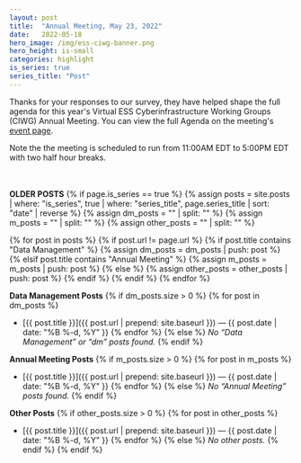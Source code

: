 ```yaml
---
layout: post
title:  "Annual Meeting, May 23, 2022"
date:   2022-05-18
hero_image: /img/ess-ciwg-banner.png
hero_height: is-small
categories: highlight
is_series: true
series_title: "Post"
---
```


Thanks for your responses to our survey, they have helped shape the full agenda for this year's Virtual ESS Cyberinfrastructure Working Groups (CIWG) Annual Meeting. You can view the full Agenda on the meeting's
[event page](/events/working_group_meeting_2022).

Note the the meeting is scheduled to run from 11:00AM EDT to 5:00PM EDT with two half hour breaks.

<br><br> **OLDER POSTS**
{% if page.is_series == true %}
{% assign posts = site.posts
   | where: "is_series", true
   | where: "series_title", page.series_title
   | sort: "date"
   | reverse %}
{% assign dm_posts    = "" | split: "" %}
{% assign m_posts     = "" | split: "" %}
{% assign other_posts = "" | split: "" %}

{% for post in posts %}
  {% if post.url != page.url %}
    {% if post.title contains "Data Management" %}
      {% assign dm_posts = dm_posts | push: post %}
    {% elsif post.title contains "Annual Meeting" %}
      {% assign m_posts = m_posts | push: post %}
    {% else %}
      {% assign other_posts = other_posts | push: post %}
    {% endif %}
  {% endif %}
{% endfor %}

**Data Management Posts**
{% if dm_posts.size > 0 %}
  {% for post in dm_posts %}
- [{{ post.title }}]({{ post.url | prepend: site.baseurl }}) — <time datetime="{{ post.date | date_to_xmlschema }}">{{ post.date | date: "%B %-d, %Y" }}</time>
  {% endfor %}
{% else %}
_No “Data Management” or “dm” posts found._
{% endif %}

**Annual Meeting Posts**
{% if m_posts.size > 0 %}
  {% for post in m_posts %}
- [{{ post.title }}]({{ post.url | prepend: site.baseurl }}) — <time datetime="{{ post.date | date_to_xmlschema }}">{{ post.date | date: "%B %-d, %Y" }}</time>
  {% endfor %}
{% else %}
_No “Annual Meeting” posts found._
{% endif %}

**Other Posts**
{% if other_posts.size > 0 %}
  {% for post in other_posts %}
- [{{ post.title }}]({{ post.url | prepend: site.baseurl }}) — <time datetime="{{ post.date | date_to_xmlschema }}">{{ post.date | date: "%B %-d, %Y" }}</time>
  {% endfor %}
{% else %}
_No other posts._
{% endif %}
{% endif %}
